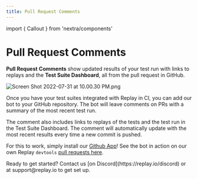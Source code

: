 ```yaml
---
title: Pull Request Comments
---
```

import { Callout } from 'nextra/components'

# Pull Request Comments

**Pull Request** **Comments** show updated results of your test run with links to replays and the **Test Suite Dashboard**, all from the pull request in GitHub.

![Screen Shot 2022-07-31 at 10.00.30 PM.png](/images/pull-request-comments_zdwcd.png)

Once you have your test suites integrated with Replay in CI, you can add our bot to your GitHub repository. The bot will leave comments on PRs with a summary of the most recent test run. 

The comment also includes links to replays of the tests and the test run in the Test Suite Dashboard. The comment will automatically update with the most recent results every time a new commit is pushed.

For this to work, simply install our [Github App](https://github.com/apps/replay-io)! See the bot in action on our own Replay `devtools` [pull requests here](https://github.com/replayio/devtools/pulls).

<Callout type="info" emoji="👉">
Ready to get started? Contact us [on Discord](https://replay.io/discord) or at support@replay.io to get set up.
</Callout>